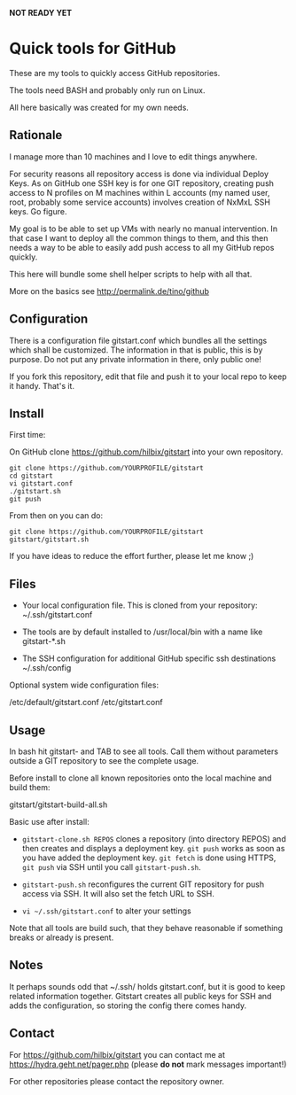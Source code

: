 **NOT READY YET**

Quick tools for GitHub
======================

These are my tools to quickly access GitHub repositories.

The tools need BASH and probably only run on Linux.

All here basically was created for my own needs.


Rationale
---------

I manage more than 10 machines and I love to edit things anywhere.

For security reasons all repository access is done via individual Deploy Keys.  As on GitHub one SSH key is for one GIT repository, creating push access to N profiles on M machines within L accounts (my named user, root, probably some service accounts) involves creation of NxMxL SSH keys.  Go figure.

My goal is to be able to set up VMs with nearly no manual intervention.  In that case I want to deploy all the common things to them, and this then needs a way to be able to easily add push access to all my GitHub repos quickly.

This here will bundle some shell helper scripts to help with all that.

More on the basics see http://permalink.de/tino/github


Configuration
-------------

There is a configuration file gitstart.conf which bundles all the settings which shall be customized.  The information in that is public, this is by purpose.  Do not put any private information in there, only public one!

If you fork this repository, edit that file and push it to your local repo to keep it handy.  That's it.


Install
-------

First time:

On GitHub clone https://github.com/hilbix/gitstart into your own repository.
```shell
git clone https://github.com/YOURPROFILE/gitstart
cd gitstart
vi gitstart.conf
./gitstart.sh
git push
```

From then on you can do:

```shell
git clone https://github.com/YOURPROFILE/gitstart
gitstart/gitstart.sh
```

If you have ideas to reduce the effort further, please let me know ;)


Files
-----

* Your local configuration file.  This is cloned from your repository:
~/.ssh/gitstart.conf

* The tools are by default installed to /usr/local/bin with a name like gitstart-*.sh

* The SSH configuration for additional GitHub specific ssh destinations
~/.ssh/config

Optional system wide configuration files:

/etc/default/gitstart.conf
/etc/gitstart.conf


Usage
-----

In bash hit gitstart- and TAB to see all tools.  Call them without parameters outside a GIT repository to see the complete usage.

Before install to clone all known repositories onto the local machine and build them:

gitstart/gitstart-build-all.sh

Basic use after install:

* `gitstart-clone.sh REPOS` clones a repository (into directory REPOS) and then creates and displays a deployment key.  `git push` works as soon as you have added the deployment key.  `git fetch` is done using HTTPS, `git push` via SSH until you call `gitstart-push.sh`.

* `gitstart-push.sh` reconfigures the current GIT repository for push access via SSH.  It will also set the fetch URL to SSH.

* `vi ~/.ssh/gitstart.conf` to alter your settings

Note that all tools are build such, that they behave reasonable if something breaks or already is present.


Notes
-----

It perhaps sounds odd that ~/.ssh/ holds gitstart.conf, but it is good to keep related information together.  Gitstart creates all public keys for SSH and adds the configuration, so storing the config there comes handy.


Contact
-------

For https://github.com/hilbix/gitstart you can contact me at https://hydra.geht.net/pager.php (please **do not** mark messages important!)

For other repositories please contact the repository owner.

